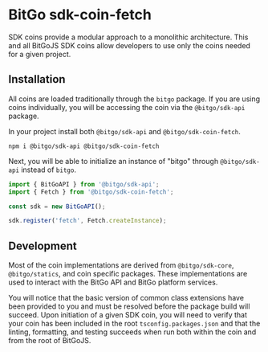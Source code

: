 # BitGo sdk-coin-fetch

SDK coins provide a modular approach to a monolithic architecture. This and all BitGoJS SDK coins allow developers to use only the coins needed for a given project.

## Installation

All coins are loaded traditionally through the `bitgo` package. If you are using coins individually, you will be accessing the coin via the `@bitgo/sdk-api` package.

In your project install both `@bitgo/sdk-api` and `@bitgo/sdk-coin-fetch`.

```shell
npm i @bitgo/sdk-api @bitgo/sdk-coin-fetch
```

Next, you will be able to initialize an instance of "bitgo" through `@bitgo/sdk-api` instead of `bitgo`.

```javascript
import { BitGoAPI } from '@bitgo/sdk-api';
import { Fetch } from '@bitgo/sdk-coin-fetch';

const sdk = new BitGoAPI();

sdk.register('fetch', Fetch.createInstance);
```

## Development

Most of the coin implementations are derived from `@bitgo/sdk-core`, `@bitgo/statics`, and coin specific packages. These implementations are used to interact with the BitGo API and BitGo platform services.

You will notice that the basic version of common class extensions have been provided to you and must be resolved before the package build will succeed. Upon initiation of a given SDK coin, you will need to verify that your coin has been included in the root `tsconfig.packages.json` and that the linting, formatting, and testing succeeds when run both within the coin and from the root of BitGoJS.
